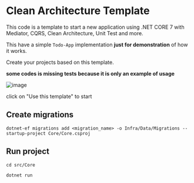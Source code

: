# Clean Architecture Template

This code is a template to start a new application using .NET CORE 7 with Mediator, CQRS, Clean Architecture, Unit Test and more.

This have a simple `Todo-App` implementation **just for demonstration** of how it works.

Create your projects based on this template.

**some codes is missing tests because it is only an example of usage**

![image](https://github.com/marcos-venicius/clean.architecture.template/assets/94018427/2035f12a-5ce3-4fd4-84d4-19576c174b26)

click on "Use this template" to start

## Create migrations

```shell
dotnet-ef migrations add <migration_name> -o Infra/Data/Migrations --startup-project Core/Core.csproj
```

## Run project

```shell
cd src/Core

dotnet run
```
